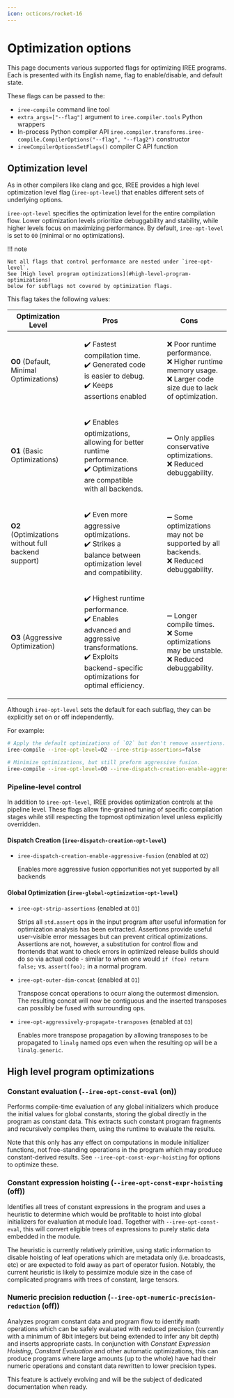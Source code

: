 ```yaml
---
icon: octicons/rocket-16
---
```


# Optimization options

This page documents various supported flags for optimizing IREE programs. Each
is presented with its English name, flag to enable/disable, and default state.

These flags can be passed to the:

* `iree-compile` command line tool
* `extra_args=["--flag"]` argument to `iree.compiler.tools` Python wrappers
* In-process Python compiler API
  `iree.compiler.transforms.iree-compile.CompilerOptions("--flag", "--flag2")`
  constructor
* `ireeCompilerOptionsSetFlags()` compiler C API function

## Optimization level

As in other compilers like clang and gcc, IREE provides a high level optimization
level flag (`iree-opt-level`) that enables different sets of underlying options.

`iree-opt-level` specifies the optimization level for the entire compilation
flow. Lower optimization levels prioritize debuggability and stability, while
higher levels focus on maximizing performance. By default, `iree-opt-level` is
set to `O0` (minimal or no optimizations).

!!! note

    Not all flags that control performance are nested under `iree-opt-level`.
    See [High level program optimizations](#high-level-program-optimizations)
    below for subflags not covered by optimization flags.

This flag takes the following values:

| Optimization Level | Pros | Cons |
|-------------------|------|------|
| **O0** (Default, Minimal Optimizations) | <ul style="list-style-type:none;"><li>✔️ Fastest compilation time.</li><li>✔️ Generated code is easier to debug.</li><li>✔️ Keeps assertions enabled</li></ul> | <ul style="list-style-type:none;"><li>❌ Poor runtime performance.</li><li>❌ Higher runtime memory usage.</li><li>❌ Larger code size due to lack of optimization.</li></ul> |
| **O1** (Basic Optimizations) | <ul style="list-style-type:none;"><li>✔️ Enables optimizations, allowing for better runtime performance.</li><li>✔️ Optimizations are compatible with all backends.</li></ul> | <ul style="list-style-type:none;"><li>➖ Only applies conservative optimizations.</li><li>❌ Reduced debuggability.</li></ul> |
| **O2** (Optimizations without full backend support) | <ul style="list-style-type:none;"><li>✔️ Even more aggressive optimizations.</li><li>✔️ Strikes a balance between optimization level and compatibility.</li></ul> | <ul style="list-style-type:none;"><li>➖ Some optimizations may not be supported by all backends.</li><li>❌ Reduced debuggability.</li></ul> |
| **O3** (Aggressive Optimization) | <ul style="list-style-type:none;"><li>✔️ Highest runtime performance.</li><li>✔️ Enables advanced and aggressive transformations.</li><li>✔️ Exploits backend-specific optimizations for optimal efficiency.</li></ul> | <ul style="list-style-type:none;"><li>➖ Longer compile times.</li><li>❌ Some optimizations may be unstable.</li><li>❌ Reduced debuggability.</li></ul> |

Although `iree-opt-level` sets the default for each subflag, they can be
explicitly set on or off independently.

For example:

```bash
# Apply the default optimizations of `O2` but don't remove assertions.
iree-compile --iree-opt-level=O2 --iree-strip-assertions=false

# Minimize optimizations, but still preform aggressive fusion.
iree-compile --iree-opt-level=O0 --iree-dispatch-creation-enable-aggressive-fusion=true
```

### Pipeline-level control

In addition to `iree-opt-level`, IREE provides optimization controls at the
pipeline level. These flags allow fine-grained tuning of specific compilation
stages while still respecting the topmost optimization level unless explicitly
overridden.

#### Dispatch Creation (`iree-dispatch-creation-opt-level`)

- `iree-dispatch-creation-enable-aggressive-fusion` (enabled at `O2`)

    Enables more aggressive fusion opportunities not yet supported by all backends

#### Global Optimization (`iree-global-optimization-opt-level`)

- `iree-opt-strip-assertions` (enabled at `O1`)

    Strips all `std.assert` ops in the input program after useful information for
    optimization analysis has been extracted. Assertions provide useful
    user-visible error messages but can prevent critical optimizations.
    Assertions are not, however, a substitution for control flow and frontends
    that want to check errors in optimized release builds should do so via
    actual code - similar to when one would `if (foo) return false;` vs.
    `assert(foo);` in a normal program.

- `iree-opt-outer-dim-concat` (enabled at `O1`)

    Transpose concat operations to ocurr along the outermost dimension. The
    resulting concat will now be contiguous and the inserted transposes can
    possibly be fused with surrounding ops.

- `iree-opt-aggressively-propagate-transposes` (enabled at `O3`)

    Enables more transpose propagation by allowing transposes to be propagated
    to `linalg` named ops even when the resulting op will be a `linalg.generic`.

## High level program optimizations

### Constant evaluation (`--iree-opt-const-eval` (on))

Performs compile-time evaluation of any global initializers which produce
the initial values for global constants, storing the global directly in the
program as constant data. This extracts such constant program fragments and
recursively compiles them, using the runtime to evaluate the results.

Note that this only has any effect on computations in module initializer
functions, not free-standing operations in the program which may produce
constant-derived results. See `--iree-opt-const-expr-hoisting` for options to
optimize these.

### Constant expression hoisting (`--iree-opt-const-expr-hoisting` (off))

Identifies all trees of constant expressions in the program and uses a
heuristic to determine which would be profitable to hoist into global
initializers for evaluation at module load. Together with
`--iree-opt-const-eval`, this will convert eligible trees of expressions to
purely static data embedded in the module.

The heuristic is currently relatively primitive, using static information to
disable hoisting of leaf operations which are metadata only (i.e.
broadcasts, etc) or are expected to fold away as part of operator fusion.
Notably, the current heuristic is likely to pessimize module size in the case of
complicated programs with trees of constant, large tensors.

### Numeric precision reduction (`--iree-opt-numeric-precision-reduction` (off))

Analyzes program constant data and program flow to identify math operations
which can be safely evaluated with reduced precision (currently with a minimum
of 8bit integers but being extended to infer any bit depth) and inserts
appropriate casts. In conjunction with *Constant Expression Hoisting*,
*Constant Evaluation* and other automatic optimizations, this can produce
programs where large amounts (up to the whole) have had their numeric operations
and constant data rewritten to lower precision types.

This feature is actively evolving and will be the subject of dedicated
documentation when ready.
